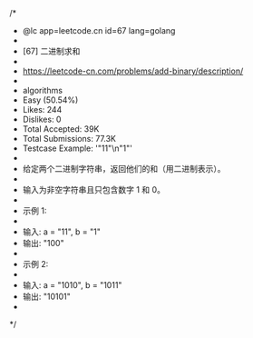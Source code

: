/*
 * @lc app=leetcode.cn id=67 lang=golang
 *
 * [67] 二进制求和
 *
 * https://leetcode-cn.com/problems/add-binary/description/
 *
 * algorithms
 * Easy (50.54%)
 * Likes:    244
 * Dislikes: 0
 * Total Accepted:    39K
 * Total Submissions: 77.3K
 * Testcase Example:  '"11"\n"1"'
 *
 * 给定两个二进制字符串，返回他们的和（用二进制表示）。
 *
 * 输入为非空字符串且只包含数字 1 和 0。
 *
 * 示例 1:
 *
 * 输入: a = "11", b = "1"
 * 输出: "100"
 *
 * 示例 2:
 *
 * 输入: a = "1010", b = "1011"
 * 输出: "10101"
 *
 */